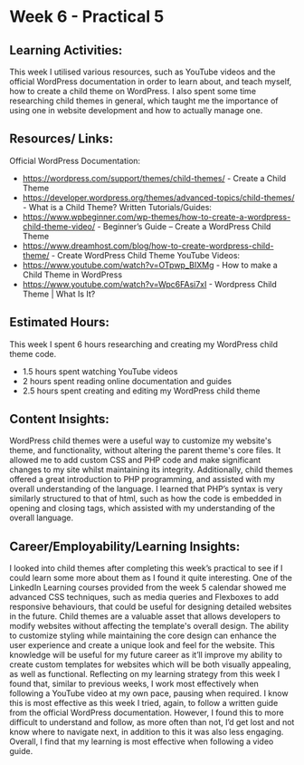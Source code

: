 # Week 6 - Practical 5

## Learning Activities:
This week I utilised various resources, such as YouTube videos and the official WordPress documentation in order to learn about, and teach myself, how to create a child theme on WordPress. I also spent some time researching child themes in general, which taught me the importance of using one in website development and how to actually manage one.

## Resources/ Links:
Official WordPress Documentation:
-	https://wordpress.com/support/themes/child-themes/ - Create a Child Theme
-	https://developer.wordpress.org/themes/advanced-topics/child-themes/ - What is a Child Theme?
Written Tutorials/Guides:
-	https://www.wpbeginner.com/wp-themes/how-to-create-a-wordpress-child-theme-video/ - Beginner’s Guide – Create a WordPress Child Theme
-	https://www.dreamhost.com/blog/how-to-create-wordpress-child-theme/ - Create WordPress Child Theme
YouTube Videos:
-	https://www.youtube.com/watch?v=OTpwp_BIXMg - How to make a Child Theme in WordPress
-	https://www.youtube.com/watch?v=Wpc6FAsi7xI - Wordpress Child Theme | What Is It?

## Estimated Hours:
This week I spent 6 hours researching and creating my WordPress child theme code.
-	1.5 hours spent watching YouTube videos
-	2 hours spent reading online documentation and guides
-	2.5 hours spent creating and editing my WordPress child theme

## Content Insights:
WordPress child themes were a useful way to customize my website's theme, and functionality, without altering the parent theme's core files. It allowed me to add custom CSS and PHP code and make significant changes to my site whilst maintaining its integrity. Additionally, child themes offered a great introduction to PHP programming, and assisted with my overall understanding of the language. I learned that PHP’s syntax is very similarly structured to that of html, such as how the code is embedded in opening and closing tags, which assisted with my understanding of the overall language.
## Career/Employability/Learning Insights:
I looked into child themes after completing this week’s practical to see if I could learn some more about them as I found it quite interesting. One of the LinkedIn Learning courses provided from the week 5 calendar showed me advanced CSS techniques, such as media queries and Flexboxes to add responsive behaviours, that could be useful for designing detailed websites in the future.
Child themes are a valuable asset that allows developers to modify websites without affecting the template's overall design. The ability to customize styling while maintaining the core design can enhance the user experience and create a unique look and feel for the website. This knowledge will be useful for my future career as it’ll improve my ability to create custom templates for websites which will be both visually appealing, as well as functional.
Reflecting on my learning strategy from this week I found that, similar to previous weeks, I work most effectively when following a YouTube video at my own pace, pausing when required. I know this is most effective as this week I tried, again, to follow a written guide from the official WordPress documentation. However, I found this to more difficult to understand and follow, as more often than not, I’d get lost and not know where to navigate next, in addition to this it was also less engaging. Overall, I find that my learning is most effective when following a video guide.


